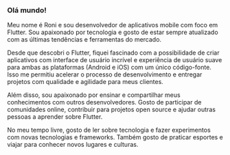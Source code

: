 ### Olá mundo!


Meu nome é Roni e sou desenvolvedor de aplicativos mobile com foco em Flutter. Sou apaixonado por tecnologia e gosto de estar sempre atualizado com as últimas tendências e ferramentas do mercado.

Desde que descobri o Flutter, fiquei fascinado com a possibilidade de criar aplicativos com interface de usuário incrível e experiência de usuário suave para ambas as plataformas (Android e iOS) com um único código-fonte. Isso me permitiu acelerar o processo de desenvolvimento e entregar projetos com qualidade e agilidade para meus clientes.

Além disso, sou apaixonado por ensinar e compartilhar meus conhecimentos com outros desenvolvedores. Gosto de participar de comunidades online, contribuir para projetos open source e ajudar outras pessoas a aprender sobre Flutter.

No meu tempo livre, gosto de ler sobre tecnologia e fazer experimentos com novas tecnologias e frameworks. Também gosto de praticar esportes e viajar para conhecer novos lugares e culturas.
